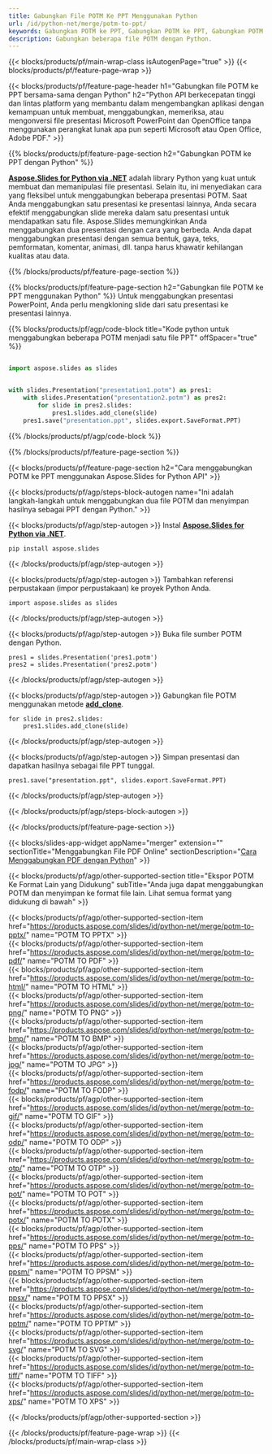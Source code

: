 ```yaml
---
title: Gabungkan File POTM Ke PPT Menggunakan Python
url: /id/python-net/merge/potm-to-ppt/
keywords: Gabungkan POTM ke PPT, Gabungkan POTM ke PPT, Gabungkan POTM ke PPT, PowerPoint, Presentasi, PPT, Python, Aspose
description: Gabungkan beberapa file POTM dengan Python.
---
```


{{< blocks/products/pf/main-wrap-class isAutogenPage="true" >}}
{{< blocks/products/pf/feature-page-wrap >}}

{{< blocks/products/pf/feature-page-header h1="Gabungkan file POTM ke PPT bersama-sama dengan Python" h2="Python API berkecepatan tinggi dan lintas platform yang membantu dalam mengembangkan aplikasi dengan kemampuan untuk membuat, menggabungkan, memeriksa, atau mengonversi file presentasi Microsoft PowerPoint dan OpenOffice tanpa menggunakan perangkat lunak apa pun seperti Microsoft atau Open Office, Adobe PDF." >}}

{{% blocks/products/pf/feature-page-section h2="Gabungkan POTM ke PPT dengan Python" %}}

[**Aspose.Slides for Python via .NET**](https://products.aspose.com/slides/id/python-net/) adalah library Python yang kuat untuk membuat dan memanipulasi file presentasi. Selain itu, ini menyediakan cara yang fleksibel untuk menggabungkan beberapa presentasi POTM. Saat Anda menggabungkan satu presentasi ke presentasi lainnya, Anda secara efektif menggabungkan slide mereka dalam satu presentasi untuk mendapatkan satu file. Aspose.Slides memungkinkan Anda menggabungkan dua presentasi dengan cara yang berbeda. Anda dapat menggabungkan presentasi dengan semua bentuk, gaya, teks, pemformatan, komentar, animasi, dll. tanpa harus khawatir kehilangan kualitas atau data.

{{% /blocks/products/pf/feature-page-section %}}

{{% blocks/products/pf/feature-page-section  h2="Gabungkan file POTM ke PPT menggunakan Python" %}}
Untuk menggabungkan presentasi PowerPoint, Anda perlu mengkloning slide dari satu presentasi ke presentasi lainnya.

{{% blocks/products/pf/agp/code-block title="Kode python untuk menggabungkan beberapa POTM menjadi satu file PPT" offSpacer="true" %}}

```python

import aspose.slides as slides


with slides.Presentation("presentation1.potm") as pres1:
    with slides.Presentation("presentation2.potm") as pres2:
        for slide in pres2.slides:
            pres1.slides.add_clone(slide)
    pres1.save("presentation.ppt", slides.export.SaveFormat.PPT)
```


{{% /blocks/products/pf/agp/code-block %}}

{{% /blocks/products/pf/feature-page-section %}}

{{< blocks/products/pf/feature-page-section  h2="Cara menggabungkan POTM ke PPT menggunakan Aspose.Slides for Python API" >}}

{{< blocks/products/pf/agp/steps-block-autogen name="Ini adalah langkah-langkah untuk menggabungkan dua file POTM dan menyimpan hasilnya sebagai PPT dengan Python." >}}

{{< blocks/products/pf/agp/step-autogen >}}
Instal [**Aspose.Slides for Python via .NET**](https://products.aspose.com/slides/id/python-net/).
```
pip install aspose.slides
```
{{< /blocks/products/pf/agp/step-autogen >}}

{{< blocks/products/pf/agp/step-autogen >}}
Tambahkan referensi perpustakaan (impor perpustakaan) ke proyek Python Anda.
```
import aspose.slides as slides
```
{{< /blocks/products/pf/agp/step-autogen >}}

{{< blocks/products/pf/agp/step-autogen >}}
Buka file sumber POTM dengan Python.
```
pres1 = slides.Presentation('pres1.potm')
pres2 = slides.Presentation('pres2.potm')
```
{{< /blocks/products/pf/agp/step-autogen >}}

{{< blocks/products/pf/agp/step-autogen >}}
Gabungkan file POTM menggunakan metode [**add_clone**](https://reference.aspose.com/slides/python-net/aspose.slides/islidecollection/#methods).
```
for slide in pres2.slides:
    pres1.slides.add_clone(slide)
```
{{< /blocks/products/pf/agp/step-autogen >}}

{{< blocks/products/pf/agp/step-autogen >}}
Simpan presentasi dan dapatkan hasilnya sebagai file PPT tunggal.
```
pres1.save("presentation.ppt", slides.export.SaveFormat.PPT)
```

{{< /blocks/products/pf/agp/step-autogen >}}

{{< /blocks/products/pf/agp/steps-block-autogen >}}

{{< /blocks/products/pf/feature-page-section >}}

{{< blocks/slides-app-widget  appName="merger" extension="" sectionTitle="Menggabungkan File PDF Online" sectionDescription="[Cara Menggabungkan PDF dengan Python](https://products.aspose.com/slides/id/python-net/merge/pdf/)" >}}

{{< blocks/products/pf/agp/other-supported-section title="Ekspor POTM Ke Format Lain yang Didukung" subTitle="Anda juga dapat menggabungkan POTM dan menyimpan ke format file lain. Lihat semua format yang didukung di bawah" >}}

{{< blocks/products/pf/agp/other-supported-section-item href="https://products.aspose.com/slides/id/python-net/merge/potm-to-pptx/" name="POTM TO PPTX" >}}  
{{< blocks/products/pf/agp/other-supported-section-item href="https://products.aspose.com/slides/id/python-net/merge/potm-to-pdf/" name="POTM TO PDF" >}}  
{{< blocks/products/pf/agp/other-supported-section-item href="https://products.aspose.com/slides/id/python-net/merge/potm-to-html/" name="POTM TO HTML" >}}  
{{< blocks/products/pf/agp/other-supported-section-item href="https://products.aspose.com/slides/id/python-net/merge/potm-to-png/" name="POTM TO PNG" >}}  
{{< blocks/products/pf/agp/other-supported-section-item href="https://products.aspose.com/slides/id/python-net/merge/potm-to-bmp/" name="POTM TO BMP" >}}  
{{< blocks/products/pf/agp/other-supported-section-item href="https://products.aspose.com/slides/id/python-net/merge/potm-to-jpg/" name="POTM TO JPG" >}}  
{{< blocks/products/pf/agp/other-supported-section-item href="https://products.aspose.com/slides/id/python-net/merge/potm-to-fodp/" name="POTM TO FODP" >}}  
{{< blocks/products/pf/agp/other-supported-section-item href="https://products.aspose.com/slides/id/python-net/merge/potm-to-gif/" name="POTM TO GIF" >}}  
{{< blocks/products/pf/agp/other-supported-section-item href="https://products.aspose.com/slides/id/python-net/merge/potm-to-odp/" name="POTM TO ODP" >}}  
{{< blocks/products/pf/agp/other-supported-section-item href="https://products.aspose.com/slides/id/python-net/merge/potm-to-otp/" name="POTM TO OTP" >}}  
{{< blocks/products/pf/agp/other-supported-section-item href="https://products.aspose.com/slides/id/python-net/merge/potm-to-pot/" name="POTM TO POT" >}}  
{{< blocks/products/pf/agp/other-supported-section-item href="https://products.aspose.com/slides/id/python-net/merge/potm-to-potx/" name="POTM TO POTX" >}}  
{{< blocks/products/pf/agp/other-supported-section-item href="https://products.aspose.com/slides/id/python-net/merge/potm-to-pps/" name="POTM TO PPS" >}}  
{{< blocks/products/pf/agp/other-supported-section-item href="https://products.aspose.com/slides/id/python-net/merge/potm-to-ppsm/" name="POTM TO PPSM" >}}  
{{< blocks/products/pf/agp/other-supported-section-item href="https://products.aspose.com/slides/id/python-net/merge/potm-to-ppsx/" name="POTM TO PPSX" >}}  
{{< blocks/products/pf/agp/other-supported-section-item href="https://products.aspose.com/slides/id/python-net/merge/potm-to-pptm/" name="POTM TO PPTM" >}}  
{{< blocks/products/pf/agp/other-supported-section-item href="https://products.aspose.com/slides/id/python-net/merge/potm-to-svg/" name="POTM TO SVG" >}}  
{{< blocks/products/pf/agp/other-supported-section-item href="https://products.aspose.com/slides/id/python-net/merge/potm-to-tiff/" name="POTM TO TIFF" >}}  
{{< blocks/products/pf/agp/other-supported-section-item href="https://products.aspose.com/slides/id/python-net/merge/potm-to-xps/" name="POTM TO XPS" >}}  


{{< /blocks/products/pf/agp/other-supported-section >}}

{{< /blocks/products/pf/feature-page-wrap >}}
{{< /blocks/products/pf/main-wrap-class >}}